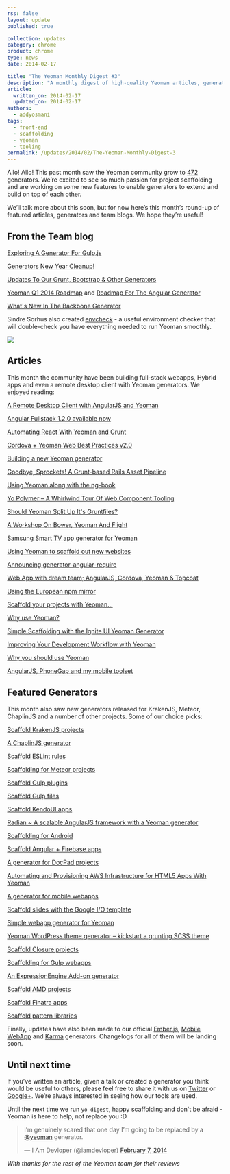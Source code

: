 ```yaml
---
rss: false
layout: update
published: true

collection: updates
category: chrome
product: chrome
type: news
date: 2014-02-17

title: "The Yeoman Monthly Digest #3"
description: "A monthly digest of high-quality Yeoman articles, generators and project news."
article:
  written_on: 2014-02-17
  updated_on: 2014-02-17
authors:
  - addyosmani
tags:
  - front-end
  - scaffolding
  - yeoman
  - tooling
permalink: /updates/2014/02/The-Yeoman-Monthly-Digest-3
---
```

Allo! Allo! This past month saw the Yeoman community grow to [472](http://yeoman.io/community-generators.html) generators. We’re excited to see so much passion for project scaffolding and are working on some new features to enable generators to extend and build on top of each other. 

We’ll talk more about this soon, but for now here’s this month’s round-up of featured articles, generators and team blogs. We hope they’re useful!

## From the Team blog

[Exploring A Generator For Gulp.js](http://yeoman.io/blog/gulp-explore.html)

[Generators New Year Cleanup!](http://yeoman.io/blog/cleanup.html)

[Updates To Our Grunt, Bootstrap & Other Generators](http://yeoman.io/blog/generator-update-feb-0207.html)

[Yeoman Q1 2014 Roadmap](https://github.com/yeoman/yeoman/issues/1264) and [Roadmap For The Angular Generator](https://github.com/yeoman/generator-angular/issues/553)

[What's New In The Backbone Generator](http://yeoman.io/blog/whats-new-in-backbone-generator.html)

Sindre Sorhus also created [envcheck](https://github.com/sindresorhus/envcheck/) - a useful environment checker that will double-check you have everything needed to run Yeoman smoothly.

<img src="http://i.imgur.com/jyAbtYg.png"/>

## Articles

This month the community have been building full-stack webapps, Hybrid apps and even a remote desktop client with Yeoman generators. We enjoyed reading:

[A Remote Desktop Client with AngularJS and Yeoman](http://blog.mgechev.com/2014/02/08/remote-desktop-vnc-client-with-angularjs-and-yeoman/)

[Angular Fullstack 1.2.0 available now](http://tylerhenkel.com/angular-fullstack-1-2-0-available-now/)

[Automating React With Yeoman and Grunt](http://newtriks.com/2013/12/31/automating-react-with-yeoman-and-grunt/)

[Cordova + Yeoman Web Best Practices v2.0](http://www.gauntface.co.uk/blog/2014/02/05/cordova-web-best-practices-v2-0/)

[Building a new Yeoman generator](http://rhumaric.com/2014/01/building-a-yeoman-generator/)

[Goodbye, Sprockets! A Grunt-based Rails Asset Pipeline](http://blog.pedago.com/2014/01/21/goodbye-sprockets-a-grunt-based-rails-asset-pipeline/)

[Using Yeoman along with the ng-book](http://minimul.com/using-yeoman-along-with-the-ng-book.html)

[Yo Polymer – A Whirlwind Tour Of Web Component Tooling](http://updates.html5rocks.com/2014/01/Yo-Polymer-A-Whirlwind-Tour-Of-Web-Component-Tooling)

[Should Yeoman Split Up It's Gruntfiles?](http://creynders.wordpress.com/2014/02/10/best-way-to-handle-large-grunt-files/)

[A Workshop On Bower, Yeoman And Flight](https://speakerdeck.com/anguscroll/stanford)

[Samsung Smart TV app generator for Yeoman](http://eddie-moore.com/2014/01/samsung-smart-tv-app-generator-for-yeoman/)

[Using Yeoman to scaffold out new websites](http://blog.parkji.co.uk/2014/01/17/using-yeoman-to-scaffold-out-new-websites.html)

[Announcing generator-angular-require](http://www.aaronallport.com/index.php/category/yeoman/)

[Web App with dream team; AngularJS, Cordova, Yeoman & Topcoat](http://www.numediaweb.com/web-app-with-dream-team/)

[Using the European npm mirror](http://shapeshed.com/using-the-european-npm-mirror/)

[Scaffold your projects with Yeoman…](http://theenlighteneddeveloper.com/category/javascript/yeoman/)

[Why use Yeoman?](http://js.jidesoft.com/guide/00-installation/03-with-yeoman.html)

[Simple Scaffolding with the Ignite UI Yeoman Generator](http://www.infragistics.com/community/blogs/ambrose_little/archive/2014/01/28/simple-scaffolding-with-the-ignite-ui-yeoman-generator.aspx)

[Improving Your Development Workflow with Yeoman](http://blog.teamtreehouse.com/improving-development-workflow-yeoman)

[Why you should use Yeoman](http://agtlucas.com/blog/2014/01/05/why-you-should-use-yeoman.html)

[AngularJS, PhoneGap and my mobile toolset](https://docs.google.com/presentation/d/1vO5NlWGjwUpMYlSSpqFnYYimbKvi1l4f-s7c3sbEZZY/edit#slide=id.g2a3cc7a59_74)


## Featured Generators 

This month also saw new generators released for KrakenJS, Meteor, ChaplinJS and a number of other projects. Some of our choice picks:

[Scaffold KrakenJS projects](https://github.com/paypal/generator-kraken)

[A ChaplinJS generator](https://github.com/chrisabrams/generator-chaplin)

[Scaffold ESLint rules](https://github.com/eslint/generator-eslint)

[Scaffolding for Meteor projects](https://npmjs.org/package/yeoman-meteor)

[Scaffold Gulp plugins](https://github.com/sindresorhus/generator-gulp-plugin-boilerplate)

[Scaffold Gulp files](https://github.com/rogeriopvl/generator-gulpfile)

[Scaffold KendoUI apps](http://a.shinynew.me/post/76648348188/kendo-ui-yeoman-generator-v1-is-fresh-out-the-kitchen#.Uv5hF_J6vkc.twitter)

[Radian ~ A scalable AngularJS framework with a Yeoman generator](http://radian.io/)

[Scaffolding for Android](https://github.com/groupsky/generator-android)

[Scaffold Angular + Firebase apps](https://github.com/firebase/generator-angularfire)

[A generator for DocPad projects](https://github.com/RobLoach/generator-docpad)

[Automating and Provisioning AWS Infrastructure for HTML5 Apps With Yeoman](http://pius.me/built/a-yeoman-generator-for-aws/)

[A generator for mobile webapps](https://github.com/peutetre/generator-mobile-app)

[Scaffold slides with the Google I/O template](https://github.com/NicolasRitouet/generator-io-slides)

[Simple webapp generator for Yeoman](http://jorshasaur.us/simple-web-app-generator-for-yeoman/)

[Yeoman WordPress theme generator – kickstart a grunting SCSS theme](http://www.danielauener.com/yeoman-wordpress-theme-generator/)

[Scaffold Closure projects](https://github.com/closureplease/generator-closure)

[Scaffolding for Gulp webapps](https://github.com/leaky/generator-gulper)

[An ExpressionEngine Add-on generator](https://github.com/rsanchez/generator-ee-addon)

[Scaffold AMD projects](https://github.com/T1st3/generator-amd)

[Scaffold Finatra apps](https://github.com/jrcryer/generator-finatra)

[Scaffold pattern libraries](https://github.com/jrcryer/generator-pattern-primer)

Finally, updates have also been made to our official [Ember.js](https://github.com/yeoman/generator-ember/releases), [Mobile WebApp](https://github.com/yeoman/generator-mobile) and [Karma](https://github.com/yeoman/generator-karma) generators. Changelogs for all of them will be landing soon.

## Until next time

If you’ve written an article, given a talk or created a generator you think would be useful to others, please feel free to share it with us on [Twitter](http://twitter.com/yeoman) or [Google+](https://plus.sandbox.google.com/101063139999404044459/posts). We’re always interested in seeing how our tools are used.

Until the next time we run `yo digest`, happy scaffolding and don't be afraid - Yeoman is here to help, not replace you :D 

<blockquote class="twitter-tweet" lang="en"><p>I’m genuinely scared that one day I’m going to be replaced by a <a href="https://twitter.com/yeoman">@yeoman</a> generator.</p>&mdash; I Am Devloper (@iamdevloper) <a href="https://twitter.com/iamdevloper/statuses/431764751610548225">February 7, 2014</a></blockquote>
<script async src="//platform.twitter.com/widgets.js" charset="utf-8"></script>

*With thanks for the rest of the Yeoman team for their reviews*

